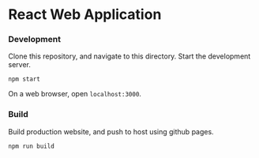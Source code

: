 # React Web Application

### Development
Clone this repository, and navigate to this directory. Start the development server.
```
npm start
```

On a web browser, open `localhost:3000`.

### Build
Build production website, and push to host using github pages.
```
npm run build
```
